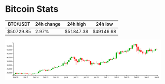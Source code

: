 # Bitcoin Stats

BTC/USDT|24h change|24h high|24h low|
|---|---|---|---|
|$50729.85|2.97%|$51847.38|$49146.68|

<img src="./chart.svg">
